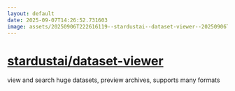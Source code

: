 ```yaml
---
layout: default
date: 2025-09-07T14:26:52.731603
image: assets/20250906T222616119--stardustai--dataset-viewer--20250906T222749187--cropped.png
---
```


# [stardustai/dataset-viewer](https://github.com/stardustai/dataset-viewer)

view and search huge datasets, preview archives, supports many formats
